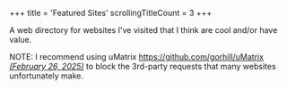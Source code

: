 +++
title               = 'Featured Sites'
scrollingTitleCount = 3
+++

A web directory for websites I've visited that I think are cool and/or have
value.

NOTE: I recommend using uMatrix
[https://github.com/gorhill/uMatrix *(February 26, 2025)*](https://github.com/gorhill/uMatrix)
to block the 3rd-party requests that many websites unfortunately make.
